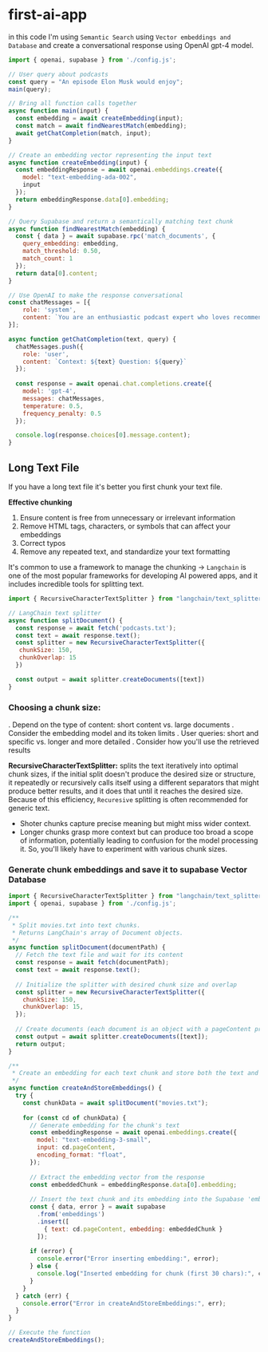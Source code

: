 # first-ai-app

in this code I'm using `Semantic Search` using `Vector embeddings and Database` and create a conversational response using OpenAI gpt-4 model.

```js
import { openai, supabase } from './config.js';

// User query about podcasts
const query = "An episode Elon Musk would enjoy";
main(query);

// Bring all function calls together
async function main(input) {
  const embedding = await createEmbedding(input);
  const match = await findNearestMatch(embedding);
  await getChatCompletion(match, input);
}

// Create an embedding vector representing the input text
async function createEmbedding(input) {
  const embeddingResponse = await openai.embeddings.create({
    model: "text-embedding-ada-002",
    input
  });
  return embeddingResponse.data[0].embedding;
}

// Query Supabase and return a semantically matching text chunk
async function findNearestMatch(embedding) {
  const { data } = await supabase.rpc('match_documents', {
    query_embedding: embedding,
    match_threshold: 0.50,
    match_count: 1
  });
  return data[0].content;
}

// Use OpenAI to make the response conversational
const chatMessages = [{
    role: 'system',
    content: `You are an enthusiastic podcast expert who loves recommending podcasts to people. You will be given two pieces of information - some context about podcasts episodes and a question. Your main job is to formulate a short answer to the question using the provided context. If you are unsure and cannot find the answer in the context, say, "Sorry, I don't know the answer." Please do not make up the answer.` 
}];

async function getChatCompletion(text, query) {
  chatMessages.push({
    role: 'user',
    content: `Context: ${text} Question: ${query}`
  });
  
  const response = await openai.chat.completions.create({
    model: 'gpt-4',
    messages: chatMessages,
    temperature: 0.5,
    frequency_penalty: 0.5
  });

  console.log(response.choices[0].message.content);
}
```

## Long Text File

If you have a long text file it's better you first chunk your text file.


**Effective chunking**

1. Ensure content is free from unnecessary or irrelevant information
2. Remove HTML tags, characters, or symbols that can affect your embeddings
3. Correct typos
4. Remove any repeated text, and standardize your text formatting


It's common to use a framework to manage the chunking -> `Langchain` is one of the most popular frameworks for developing AI powered apps, and it includes incredible tools for splitting text.

```js
import { RecursiveCharacterTextSplitter } from "langchain/text_splitter";

// LangChain text splitter
async function splitDocument() {
  const response = await fetch('podcasts.txt');
  const text = await response.text();
  const splitter = new RecursiveCharacterTextSplitter({
   chunkSize: 150,
   chunkOverlap: 15
  })

  const output = await splitter.createDocuments([text])
}
```

### Choosing a chunk size:

. Depend on the type of content: short content vs. large documents
. Consider the embedding model and its token limits
. User queries: short and specific vs. longer and more detailed
. Consider how you'll use the retrieved results


**RecursiveCharacterTextSplitter:** splits the text iteratively into optimal chunk sizes, if the initial split doesn't produce the desired size or structure, it repeatedly or recursively calls itself using a different separators that might produce better results, and it does that until it reaches the desired size. Because of this efficiency, `Recuresive` splitting is often recommended for generic text.

- Shoter chunks capture precise meaning but might miss wider context.
- Longer chunks grasp more context but can produce too broad a scope of information, potentially leading to confusion for the model processing it. So, you'll likely have to experiment with various chunk sizes.
‍‍‍‍‍‍

### Generate chunk embeddings and save it to supabase Vector Database

```js
import { RecursiveCharacterTextSplitter } from "langchain/text_splitter";
import { openai, supabase } from './config.js';

/** 
 * Split movies.txt into text chunks.
 * Returns LangChain's array of Document objects.
 */
async function splitDocument(documentPath) {
  // Fetch the text file and wait for its content
  const response = await fetch(documentPath);
  const text = await response.text();
  
  // Initialize the splitter with desired chunk size and overlap
  const splitter = new RecursiveCharacterTextSplitter({
    chunkSize: 150,
    chunkOverlap: 15,
  });
  
  // Create documents (each document is an object with a pageContent property)
  const output = await splitter.createDocuments([text]);
  return output;
}

/**
 * Create an embedding for each text chunk and store both the text and its embedding in Supabase.
 */
async function createAndStoreEmbeddings() {
  try {
    const chunkData = await splitDocument("movies.txt");
    
    for (const cd of chunkData) {
      // Generate embedding for the chunk's text
      const embeddingResponse = await openai.embeddings.create({
        model: "text-embedding-3-small",
        input: cd.pageContent,
        encoding_format: "float",
      });
      
      // Extract the embedding vector from the response
      const embeddedChunk = embeddingResponse.data[0].embedding;
      
      // Insert the text chunk and its embedding into the Supabase 'embeddings' table
      const { data, error } = await supabase
        .from('embeddings')
        .insert([
          { text: cd.pageContent, embedding: embeddedChunk }
        ]);
      
      if (error) {
        console.error("Error inserting embedding:", error);
      } else {
        console.log("Inserted embedding for chunk (first 30 chars):", cd.pageContent.slice(0, 30));
      }
    }
  } catch (err) {
    console.error("Error in createAndStoreEmbeddings:", err);
  }
}

// Execute the function
createAndStoreEmbeddings();
```

